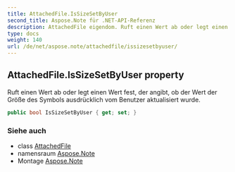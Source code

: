 ```yaml
---
title: AttachedFile.IsSizeSetByUser
second_title: Aspose.Note für .NET-API-Referenz
description: AttachedFile eigendom. Ruft einen Wert ab oder legt einen Wert fest der angibt ob der Wert der Größe des Symbols ausdrücklich vom Benutzer aktualisiert wurde.
type: docs
weight: 140
url: /de/net/aspose.note/attachedfile/issizesetbyuser/
---
```

## AttachedFile.IsSizeSetByUser property

Ruft einen Wert ab oder legt einen Wert fest, der angibt, ob der Wert der Größe des Symbols ausdrücklich vom Benutzer aktualisiert wurde.

```csharp
public bool IsSizeSetByUser { get; set; }
```

### Siehe auch

* class [AttachedFile](../)
* namensraum [Aspose.Note](../../attachedfile/)
* Montage [Aspose.Note](../../../)


